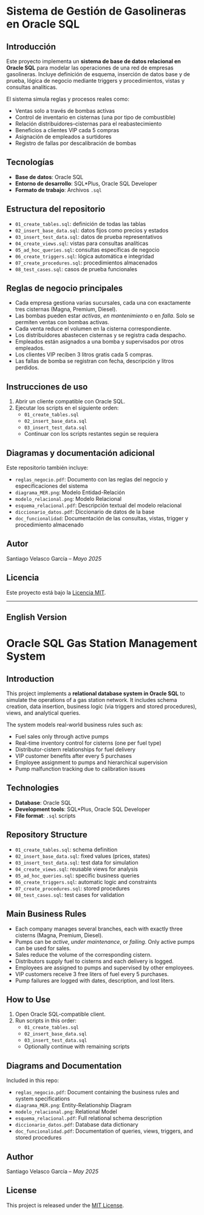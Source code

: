# Sistema de Gestión de Gasolineras en Oracle SQL

## Introducción  
Este proyecto implementa un **sistema de base de datos relacional en Oracle SQL** para modelar las operaciones de una red de empresas gasolineras. Incluye definición de esquema, inserción de datos base y de prueba, lógica de negocio mediante triggers y procedimientos, vistas y consultas analíticas.

El sistema simula reglas y procesos reales como:
- Ventas solo a través de bombas activas
- Control de inventario en cisternas (una por tipo de combustible)
- Relación distribuidores–cisternas para el reabastecimiento
- Beneficios a clientes VIP cada 5 compras
- Asignación de empleados a surtidores
- Registro de fallas por descalibración de bombas

## Tecnologías  
- **Base de datos**: Oracle SQL  
- **Entorno de desarrollo**: SQL*Plus, Oracle SQL Developer  
- **Formato de trabajo**: Archivos `.sql`  

## Estructura del repositorio  
- `01_create_tables.sql`: definición de todas las tablas  
- `02_insert_base_data.sql`: datos fijos como precios y estados  
- `03_insert_test_data.sql`: datos de prueba representativos  
- `04_create_views.sql`: vistas para consultas analíticas  
- `05_ad_hoc_queries.sql`: consultas específicas de negocio  
- `06_create_triggers.sql`: lógica automática e integridad  
- `07_create_procedures.sql`: procedimientos almacenados  
- `08_test_cases.sql`: casos de prueba funcionales  

## Reglas de negocio principales  
- Cada empresa gestiona varias sucursales, cada una con exactamente tres cisternas (Magna, Premium, Diesel).  
- Las bombas pueden estar *activas*, *en mantenimiento* o en *falla*. Solo se permiten ventas con bombas activas.  
- Cada venta reduce el volumen en la cisterna correspondiente.  
- Los distribuidores abastecen cisternas y se registra cada despacho.  
- Empleados están asignados a una bomba y supervisados por otros empleados.  
- Los clientes VIP reciben 3 litros gratis cada 5 compras.  
- Las fallas de bomba se registran con fecha, descripción y litros perdidos.

## Instrucciones de uso  
1. Abrir un cliente compatible con Oracle SQL.  
2. Ejecutar los scripts en el siguiente orden:
   - `01_create_tables.sql`  
   - `02_insert_base_data.sql`  
   - `03_insert_test_data.sql`  
   - Continuar con los scripts restantes según se requiera  

## Diagramas y documentación adicional  
Este repositorio también incluye:
- `reglas_negocio.pdf`: Documento con las reglas del negocio y especificaciones del sistema 
- `diagrama_MER.png`: Modelo Entidad-Relación  
- `modelo_relacional.png`: Modelo Relacional  
- `esquema_relacional.pdf`: Descripción textual del modelo relacional
- `diccionario_datos.pdf`: Diccionario de datos de la base
- `doc_funcionalidad`: Documentación de las consultas, vistas, trigger y procedimiento almacenado

## Autor  
Santiago Velasco García – *Mayo 2025*  

## Licencia  
Este proyecto está bajo la [Licencia MIT](https://opensource.org/licenses/MIT).

---

## English Version

# Oracle SQL Gas Station Management System

## Introduction  
This project implements a **relational database system in Oracle SQL** to simulate the operations of a gas station network. It includes schema creation, data insertion, business logic (via triggers and stored procedures), views, and analytical queries.

The system models real-world business rules such as:
- Fuel sales only through active pumps  
- Real-time inventory control for cisterns (one per fuel type)  
- Distributor-cistern relationships for fuel delivery  
- VIP customer benefits after every 5 purchases  
- Employee assignment to pumps and hierarchical supervision  
- Pump malfunction tracking due to calibration issues  

## Technologies  
- **Database**: Oracle SQL  
- **Development tools**: SQL*Plus, Oracle SQL Developer  
- **File format**: `.sql` scripts  

## Repository Structure  
- `01_create_tables.sql`: schema definition  
- `02_insert_base_data.sql`: fixed values (prices, states)  
- `03_insert_test_data.sql`: test data for simulation  
- `04_create_views.sql`: reusable views for analysis  
- `05_ad_hoc_queries.sql`: specific business queries  
- `06_create_triggers.sql`: automatic logic and constraints  
- `07_create_procedures.sql`: stored procedures  
- `08_test_cases.sql`: test cases for validation  

## Main Business Rules  
- Each company manages several branches, each with exactly three cisterns (Magna, Premium, Diesel).  
- Pumps can be *active*, *under maintenance*, or *failing*. Only active pumps can be used for sales.  
- Sales reduce the volume of the corresponding cistern.  
- Distributors supply fuel to cisterns and each delivery is logged.  
- Employees are assigned to pumps and supervised by other employees.  
- VIP customers receive 3 free liters of fuel every 5 purchases.  
- Pump failures are logged with dates, description, and lost liters.

## How to Use  
1. Open Oracle SQL-compatible client.  
2. Run scripts in this order:
   - `01_create_tables.sql`  
   - `02_insert_base_data.sql`  
   - `03_insert_test_data.sql`  
   - Optionally continue with remaining scripts  

## Diagrams and Documentation  
Included in this repo:
- `reglas_negocio.pdf`: Document containing the business rules and system specifications
- `diagrama_MER.png`: Entity-Relationship Diagram  
- `modelo_relacional.png`: Relational Model  
- `esquema_relacional.pdf`: Full relational schema description
- `diccionario_datos.pdf`: Database data dictionary
- `doc_funcionalidad.pdf`: Documentation of queries, views, triggers, and stored procedures

## Author  
Santiago Velasco García – *May 2025*  

## License  
This project is released under the [MIT License](https://opensource.org/licenses/MIT).
